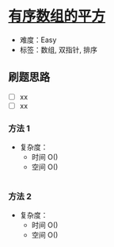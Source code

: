 # [有序数组的平方](https://leetcode-cn.com/problems/squares-of-a-sorted-array/)

- 难度：Easy
- 标签：数组, 双指针, 排序

## 刷题思路

- [ ] xx
- [ ] xx

### 方法 1

- 复杂度：
    - 时间 O()
    - 空间 O()

``` js

```

### 方法 2

- 复杂度：
    - 时间 O()
    - 空间 O()

``` js

```
